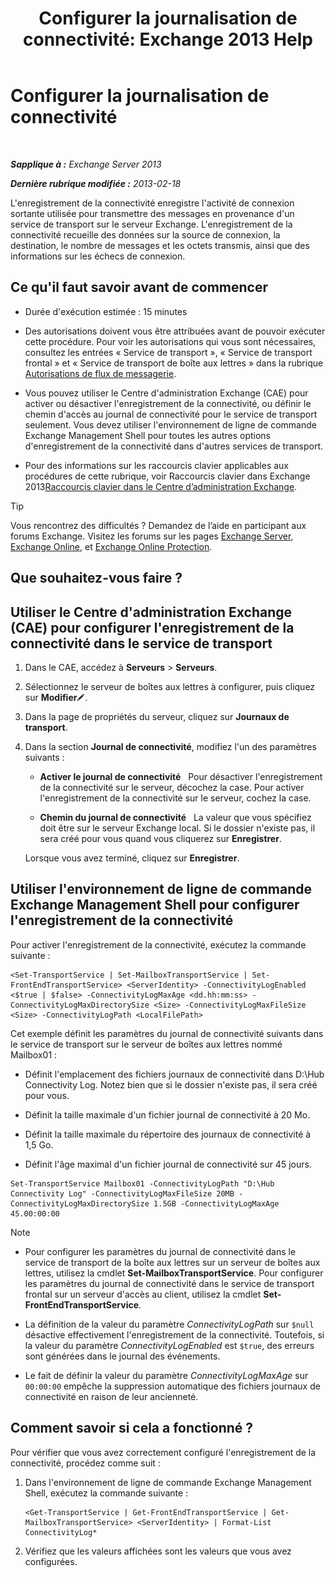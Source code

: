 ﻿---
title: 'Configurer la journalisation de connectivité: Exchange 2013 Help'
TOCTitle: Configurer la journalisation de connectivité
ms:assetid: 24e46a79-33ea-44e9-b03c-549db1c86a6f
ms:mtpsurl: https://technet.microsoft.com/fr-fr/library/Aa996827(v=EXCHG.150)
ms:contentKeyID: 50477670
ms.date: 05/23/2018
mtps_version: v=EXCHG.150
ms.translationtype: MT
---

# Configurer la journalisation de connectivité

 

_**Sapplique à :** Exchange Server 2013_

_**Dernière rubrique modifiée :** 2013-02-18_

L'enregistrement de la connectivité enregistre l'activité de connexion sortante utilisée pour transmettre des messages en provenance d'un service de transport sur le serveur Exchange. L'enregistrement de la connectivité recueille des données sur la source de connexion, la destination, le nombre de messages et les octets transmis, ainsi que des informations sur les échecs de connexion.

## Ce qu'il faut savoir avant de commencer

  - Durée d'exécution estimée : 15 minutes

  - Des autorisations doivent vous être attribuées avant de pouvoir exécuter cette procédure. Pour voir les autorisations qui vous sont nécessaires, consultez les entrées « Service de transport », « Service de transport frontal » et « Service de transport de boîte aux lettres » dans la rubrique [Autorisations de flux de messagerie](mail-flow-permissions-exchange-2013-help.md).

  - Vous pouvez utiliser le Centre d'administration Exchange (CAE) pour activer ou désactiver l'enregistrement de la connectivité, ou définir le chemin d'accès au journal de connectivité pour le service de transport seulement. Vous devez utiliser l'environnement de ligne de commande Exchange Management Shell pour toutes les autres options d'enregistrement de la connectivité dans d'autres services de transport.

  - Pour des informations sur les raccourcis clavier applicables aux procédures de cette rubrique, voir Raccourcis clavier dans Exchange 2013[Raccourcis clavier dans le Centre d’administration Exchange](keyboard-shortcuts-in-the-exchange-admin-center-exchange-online-protection-help.md).

> [!TIP]
> Vous rencontrez des difficultés ? Demandez de l’aide en participant aux forums Exchange. Visitez les forums sur les pages <a href="https://go.microsoft.com/fwlink/p/?linkid=60612">Exchange Server</a>, <a href="https://go.microsoft.com/fwlink/p/?linkid=267542">Exchange Online</a>, et <a href="https://go.microsoft.com/fwlink/p/?linkid=285351">Exchange Online Protection</a>.


## Que souhaitez-vous faire ?

## Utiliser le Centre d'administration Exchange (CAE) pour configurer l'enregistrement de la connectivité dans le service de transport

1.  Dans le CAE, accédez à **Serveurs** \> **Serveurs**.

2.  Sélectionnez le serveur de boîtes aux lettres à configurer, puis cliquez sur **Modifier**![Icône Modifier](images/Bb124582.6f53ccb2-1f13-4c02-bea0-30690e6ea71d(EXCHG.150).gif "Icône Modifier").

3.  Dans la page de propriétés du serveur, cliquez sur **Journaux de transport**.

4.  Dans la section **Journal de connectivité**, modifiez l'un des paramètres suivants :
    
      - **Activer le journal de connectivité**   Pour désactiver l'enregistrement de la connectivité sur le serveur, décochez la case. Pour activer l'enregistrement de la connectivité sur le serveur, cochez la case.
    
      - **Chemin du journal de connectivité**   La valeur que vous spécifiez doit être sur le serveur Exchange local. Si le dossier n'existe pas, il sera créé pour vous quand vous cliquerez sur **Enregistrer**.
    
    Lorsque vous avez terminé, cliquez sur **Enregistrer**.

## Utiliser l'environnement de ligne de commande Exchange Management Shell pour configurer l'enregistrement de la connectivité

Pour activer l'enregistrement de la connectivité, exécutez la commande suivante :

    <Set-TransportService | Set-MailboxTransportService | Set-FrontEndTransportService> <ServerIdentity> -ConnectivityLogEnabled <$true | $false> -ConnectivityLogMaxAge <dd.hh:mm:ss> -ConnectivityLogMaxDirectorySize <Size> -ConnectivityLogMaxFileSize <Size> -ConnectivityLogPath <LocalFilePath>

Cet exemple définit les paramètres du journal de connectivité suivants dans le service de transport sur le serveur de boîtes aux lettres nommé Mailbox01 :

  -  Définit l'emplacement des fichiers journaux de connectivité dans D:\\Hub Connectivity Log. Notez bien que si le dossier n'existe pas, il sera créé pour vous.

  -  Définit la taille maximale d'un fichier journal de connectivité à 20 Mo.

  -  Définit la taille maximale du répertoire des journaux de connectivité à 1,5 Go.

  -  Définit l'âge maximal d'un fichier journal de connectivité sur 45 jours.

<!-- end list -->

    Set-TransportService Mailbox01 -ConnectivityLogPath "D:\Hub Connectivity Log" -ConnectivityLogMaxFileSize 20MB -ConnectivityLogMaxDirectorySize 1.5GB -ConnectivityLogMaxAge 45.00:00:00

> [!NOTE]
> <ul>
> <li><p>Pour configurer les paramètres du journal de connectivité dans le service de transport de la boîte aux lettres sur un serveur de boîtes aux lettres, utilisez la cmdlet <strong>Set-MailboxTransportService</strong>. Pour configurer les paramètres du journal de connectivité dans le service de transport frontal sur un serveur d'accès au client, utilisez la cmdlet <strong>Set-FrontEndTransportService</strong>.</p></li>
> <li><p>La définition de la valeur du paramètre <em>ConnectivityLogPath</em> sur <code>$null</code> désactive effectivement l'enregistrement de la connectivité. Toutefois, si la valeur du paramètre <em>ConnectivityLogEnabled</em> est <code>$true</code>, des erreurs sont générées dans le journal des événements.</p></li>
> <li><p>Le fait de définir la valeur du paramètre <em>ConnectivityLogMaxAge</em> sur <code>00:00:00</code> empêche la suppression automatique des fichiers journaux de connectivité en raison de leur ancienneté.</p></li></ul>


## Comment savoir si cela a fonctionné ?

Pour vérifier que vous avez correctement configuré l'enregistrement de la connectivité, procédez comme suit :

1.  Dans l'environnement de ligne de commande Exchange Management Shell, exécutez la commande suivante :
    
        <Get-TransportService | Get-FrontEndTransportService | Get-MailboxTransportService> <ServerIdentity> | Format-List ConnectivityLog*

2.  Vérifiez que les valeurs affichées sont les valeurs que vous avez configurées.

